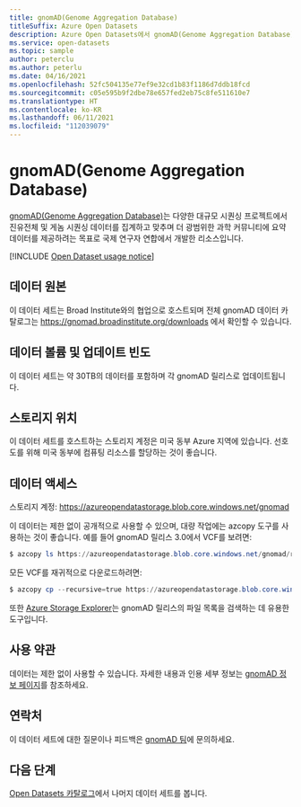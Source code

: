```yaml
---
title: gnomAD(Genome Aggregation Database)
titleSuffix: Azure Open Datasets
description: Azure Open Datasets에서 gnomAD(Genome Aggregation Database) 데이터 세트를 사용하는 방법에 대해 알아봅니다.
ms.service: open-datasets
ms.topic: sample
author: peterclu
ms.author: peterlu
ms.date: 04/16/2021
ms.openlocfilehash: 52fc504135e77ef9e32cd1b83f1186d7ddb18fcd
ms.sourcegitcommit: c05e595b9f2dbe78e657fed2eb75c8fe511610e7
ms.translationtype: HT
ms.contentlocale: ko-KR
ms.lasthandoff: 06/11/2021
ms.locfileid: "112039079"
---
```

# <a name="genome-aggregation-database-gnomad"></a>gnomAD(Genome Aggregation Database)

[gnomAD(Genome Aggregation Database)](https://gnomad.broadinstitute.org/)는 다양한 대규모 시퀀싱 프로젝트에서 진유전체 및 게놈 시퀀싱 데이터를 집계하고 맞추며 더 광범위한 과학 커뮤니티에 요약 데이터를 제공하려는 목표로 국제 연구자 연합에서 개발한 리소스입니다.

[!INCLUDE [Open Dataset usage notice](../../includes/open-datasets-usage-note.md)]

## <a name="data-source"></a>데이터 원본

이 데이터 세트는 Broad Institute와의 협업으로 호스트되며 전체 gnomAD 데이터 카탈로그는 https://gnomad.broadinstitute.org/downloads 에서 확인할 수 있습니다.

## <a name="data-volumes-and-update-frequency"></a>데이터 볼륨 및 업데이트 빈도

이 데이터 세트는 약 30TB의 데이터를 포함하며 각 gnomAD 릴리스로 업데이트됩니다.

## <a name="storage-location"></a>스토리지 위치

이 데이터 세트를 호스트하는 스토리지 계정은 미국 동부 Azure 지역에 있습니다. 선호도를 위해 미국 동부에 컴퓨팅 리소스를 할당하는 것이 좋습니다.

## <a name="data-access"></a>데이터 액세스

스토리지 계정: https://azureopendatastorage.blob.core.windows.net/gnomad

이 데이터는 제한 없이 공개적으로 사용할 수 있으며, 대량 작업에는 azcopy 도구를 사용하는 것이 좋습니다. 예를 들어 gnomAD 릴리스 3.0에서 VCF를 보려면:

```powershell
$ azcopy ls https://azureopendatastorage.blob.core.windows.net/gnomad/release/3.0/vcf/genomes
```

모든 VCF를 재귀적으로 다운로드하려면:

```powershell
$ azcopy cp --recursive=true https://azureopendatastorage.blob.core.windows.net/gnomad/release/3.0/vcf/genomes .
```

또한 [Azure Storage Explorer](https://azure.microsoft.com/features/storage-explorer/)는 gnomAD 릴리스의 파일 목록을 검색하는 데 유용한 도구입니다.

## <a name="use-terms"></a>사용 약관

데이터는 제한 없이 사용할 수 있습니다. 자세한 내용과 인용 세부 정보는 [gnomAD 정보 페이지](https://gnomad.broadinstitute.org/about)를 참조하세요.

## <a name="contact"></a>연락처

이 데이터 세트에 대한 질문이나 피드백은 [gnomAD 팀](https://gnomad.broadinstitute.org/contact)에 문의하세요.

## <a name="next-steps"></a>다음 단계

[Open Datasets 카탈로그](dataset-catalog.md)에서 나머지 데이터 세트를 봅니다.